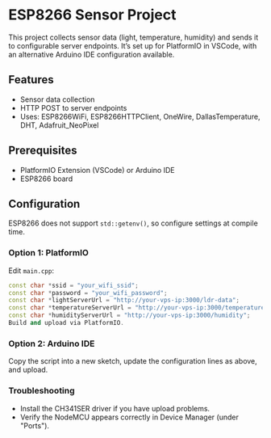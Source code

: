 # ESP8266 Sensor Project

This project collects sensor data (light, temperature, humidity) and sends it to configurable server endpoints. It’s set up for PlatformIO in VSCode, with an alternative Arduino IDE configuration available.

## Features
- Sensor data collection
- HTTP POST to server endpoints
- Uses: ESP8266WiFi, ESP8266HTTPClient, OneWire, DallasTemperature, DHT, Adafruit_NeoPixel

## Prerequisites
- PlatformIO Extension (VSCode) or Arduino IDE
- ESP8266 board

## Configuration

ESP8266 does not support `std::getenv()`, so configure settings at compile time.

### Option 1: PlatformIO
Edit `main.cpp`:
```cpp
const char *ssid = "your_wifi_ssid";
const char *password = "your_wifi_password";
const char *lightServerUrl = "http://your-vps-ip:3000/ldr-data";
const char *temperatureServerUrl = "http://your-vps-ip:3000/temperature";
const char *humidityServerUrl = "http://your-vps-ip:3000/humidity";
Build and upload via PlatformIO.
```

### Option 2: Arduino IDE

Copy the script into a new sketch, update the configuration lines as above, and upload.

### Troubleshooting
- Install the CH341SER driver if you have upload problems.
- Verify the NodeMCU appears correctly in Device Manager (under "Ports").
